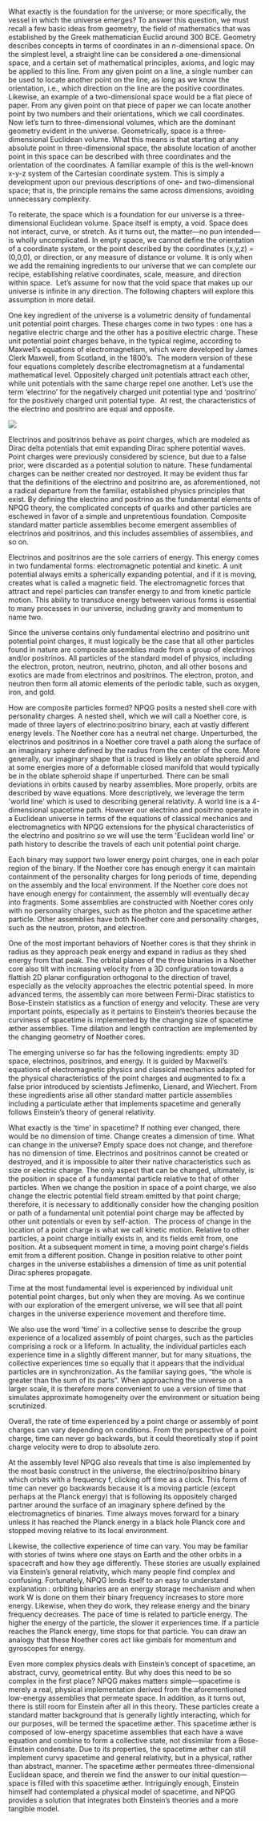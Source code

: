 
What exactly is the foundation for the universe; or more specifically, the vessel in which the universe emerges? To answer this question, we must recall a few basic ideas from geometry, the field of mathematics that was established by the Greek mathematician Euclid around 300 BCE. Geometry describes concepts in terms of coordinates in an _n_\-dimensional space. On the simplest level, a straight line can be considered a one-dimensional space, and a certain set of mathematical principles, axioms, and logic may be applied to this line. From any given point on a line, a single number can be used to locate another point on the line, as long as we know the orientation, i.e., which direction on the line are the positive coordinates. Likewise, an example of a two-dimensional space would be a flat piece of paper. From any given point on that piece of paper we can locate another point by two numbers and their orientations, which we call coordinates. Now let’s turn to three-dimensional volumes, which are the dominant geometry evident in the universe. Geometrically, space is a three-dimensional Euclidean volume. What this means is that starting at any absolute point in three-dimensional space, the absolute location of another point in this space can be described with three coordinates and the orientation of the coordinates. A familiar example of this is the well-known x-y-z system of the Cartesian coordinate system. This is simply a development upon our previous descriptions of one- and two-dimensional space; that is, the principle remains the same across dimensions, avoiding unnecessary complexity.

To reiterate, the space which is a foundation for our universe is a three-dimensional Euclidean volume. Space itself is empty, a void. Space does not interact, curve, or stretch. As it turns out, the matter—no pun intended—is wholly uncomplicated. In empty space, we cannot define the orientation of a coordinate system, or the point described by the coordinates (x,y,z) = (0,0,0), or direction, or any measure of distance or volume. It is only when we add the remaining ingredients to our universe that we can complete our recipe, establishing relative coordinates, scale, measure, and direction within space.  Let’s assume for now that the void space that makes up our universe is infinite in any direction. The following chapters will explore this assumption in more detail.

One key ingredient of the universe is a volumetric density of fundamental unit potential point charges. These charges come in two types : one has a negative electric charge and the other has a positive electric charge. These unit potential point charges behave, in the typical regime, according to Maxwell’s equations of electromagnetism, which were developed by James Clerk Maxwell, from Scotland, in the 1800’s.  The modern version of these four equations completely describe electromagnetism at a fundamental mathematical level. Oppositely charged unit potentials attract each other, while unit potentials with the same charge repel one another. Let’s use the term ‘electrino’ for the negatively charged unit potential type and ‘positrino’ for the positively charged unit potential type.  At rest, the characteristics of the electrino and positrino are equal and opposite.

![](images/naturesbasis.png)

Electrinos and positrinos behave as point charges, which are modeled as Dirac delta potentials that emit expanding Dirac sphere potential waves. Point charges were previously considered by science, but due to a false prior, were discarded as a potential solution to nature. These fundamental charges can be neither created nor destroyed. It may be evident thus far that the definitions of the electrino and positrino are, as aforementioned, not a radical departure from the familiar, established physics principles that exist. By defining the electrino and positrino as the fundamental elements of NPQG theory, the complicated concepts of quarks and other particles are eschewed in favor of a simple and unpretentious foundation. Composite standard matter particle assemblies become emergent assemblies of electrinos and positrinos, and this includes assemblies of assemblies, and so on.

Electrinos and positrinos are the sole carriers of energy. This energy comes in two fundamental forms: electromagnetic potential and kinetic. A unit potential always emits a spherically expanding potential, and if it is moving, creates what is called a magnetic field. The electromagnetic forces that attract and repel particles can transfer energy to and from kinetic particle motion. This ability to transduce energy between various forms is essential to many processes in our universe, including gravity and momentum to name two.

Since the universe contains only fundamental electrino and positrino unit potential point charges, it must logically be the case that all other particles found in nature are composite assemblies made from a group of electrinos and/or positrinos. All particles of the standard model of physics, including the electron, proton, neutron, neutrino, photon, and all other bosons and exotics are made from electrinos and positrinos. The electron, proton, and neutron then form all atomic elements of the periodic table, such as oxygen, iron, and gold.

How are composite particles formed? NPQG posits a nested shell core with personality charges. A nested shell, which we will call a Noether core, is made of three layers of electrino:positrino binary, each at vastly different energy levels. The Noether core has a neutral net charge. Unperturbed, the electrinos and positrinos in a Noether core travel a path along the surface of an imaginary sphere defined by the radius from the center of the core. More generally, our imaginary shape that is traced is likely an oblate spheroid and at some energies more of a deformable closed manifold that would typically be in the oblate spheroid shape if unperturbed. There can be small deviations in orbits caused by nearby assemblies. More properly, orbits are described by wave equations. More descriptively, we leverage the term 'world line' which is used to describing general relativity. A world line is a 4-dimensional spacetime path. However our electrino and positrino operate in a Euclidean universe in terms of the equations of classical mechanics and electromagnetics with NPQG extensions for the physical characteristics of the electrino and positrino so we will use the term 'Euclidean world line' or path history to describe the travels of each unit potential point charge.

Each binary may support two lower energy point charges, one in each polar region of the binary. If the Noether core has enough energy it can maintain containment of the personality charges for long periods of time, depending on the assembly and the local environment. If the Noether core does not have enough energy for containment, the assembly will eventually decay into fragments. Some assemblies are constructed with Noether cores only with no personality charges, such as the photon and the spacetime æther particle. Other assemblies have both Noether core and personality charges, such as the neutron, proton, and electron.

One of the most important behaviors of Noether cores is that they shrink in radius as they approach peak energy and expand in radius as they shed energy from that peak. The orbital planes of the three binaries in a Noether core also tilt with increasing velocity from a 3D configuration towards a flattish 2D planar configuration orthogonal to the direction of travel, especially as the velocity approaches the electric potential speed. In more advanced terms, the assembly can more between Fermi-Dirac statistics to Bose-Einstein statistics as a function of energy and velocity. These are very important points, especially as it pertains to Einstein’s theories because the curviness of spacetime is implemented by the changing size of spacetime æther assemblies. Time dilation and length contraction are implemented by the changing geometry of Noether cores.

The emerging universe so far has the following ingredients: empty 3D space, electrinos, positrinos, and energy. It is guided by Maxwell’s equations of electromagnetic physics and classical mechanics adapted for the physical characteristics of the point charges and augmented to fix a false prior introduced by scientists Jefimenko, Lienard, and Wiechert. From these ingredients arise all other standard matter particle assemblies including a particulate æther that implements spacetime and generally follows Einstein’s theory of general relativity.

What exactly is the ‘time’ in spacetime? If nothing ever changed, there would be no dimension of time. Change creates a dimension of time. What can change in the universe? Empty space does not change, and therefore has no dimension of time. Electrinos and positrinos cannot be created or destroyed, and it is impossible to alter their native characteristics such as size or electric charge. The only aspect that can be changed, ultimately, is the position in space of a fundamental particle relative to that of other particles. When we change the position in space of a point charge, we also change the electric potential field stream emitted by that point charge; therefore, it is necessary to additionally consider how the changing position or path of a fundamental unit potential point charge may be affected by other unit potentials or even by self-action.  The process of change in the location of a point charge is what we call kinetic motion. Relative to other particles, a point charge initially exists in, and its fields emit from, one position. At a subsequent moment in time, a moving point charge's fields emit from a different position. Change in position relative to other point charges in the universe establishes a dimension of time as unit potential Dirac spheres propagate.

Time at the most fundamental level is experienced by individual unit potential point charges, but only when they are moving. As we continue with our exploration of the emergent universe, we will see that all point charges in the universe experience movement and therefore time.

We also use the word ‘time’ in a collective sense to describe the group experience of a localized assembly of point charges, such as the particles comprising a rock or a lifeform. In actuality, the individual particles each experience time in a slightly different manner, but for many situations, the collective experiences time so equally that it appears that the individual particles are in synchronization. As the familiar saying goes, “the whole is greater than the sum of its parts”. When approaching the universe on a larger scale, it is therefore more convenient to use a version of time that simulates approximate homogeneity over the environment or situation being scrutinized.

Overall, the rate of time experienced by a point charge or assembly of point charges can vary depending on conditions. From the perspective of a point charge, time can never go backwards, but it could theoretically stop if point charge velocity were to drop to absolute zero.

At the assembly level NPQG also reveals that time is also implemented by the most basic construct in the universe, the electrino/positrino binary which orbits with a frequency f, clicking off time as a clock. This form of time can never go backwards because it is a moving particle (except perhaps at the Planck energy) that is following its oppositely charged partner around the surface of an imaginary sphere defined by the electromagnetics of binaries. Time always moves forward for a binary unless it has reached the Planck energy in a black hole Planck core and stopped moving relative to its local environment.

Likewise, the collective experience of time can vary. You may be familiar with stories of twins where one stays on Earth and the other orbits in a spacecraft and how they age differently. These stories are usually explained via Einstein’s general relativity, which many people find complex and confusing. Fortunately, NPQG lends itself to an easy to understand explanation : orbiting binaries are an energy storage mechanism and when work W is done on them their binary frequency increases to store more energy. Likewise, when they do work, they release energy and the binary frequency decreases. The pace of time is related to particle energy. The higher the energy of the particle, the slower it experiences time. If a particle reaches the Planck energy, time stops for that particle. You can draw an analogy that these Noether cores act like gimbals for momentum and gyroscopes for energy.

Even more complex physics deals with Einstein’s concept of spacetime, an abstract, curvy, geometrical entity. But why does this need to be so complex in the first place? NPQG makes matters simple—spacetime is merely a real, physical implementation derived from the aforementioned low-energy assemblies that permeate space. In addition, as it turns out, there is still room for Einstein after all in this theory. These particles create a standard matter background that is generally lightly interacting, which for our purposes, will be termed the spacetime æther. This spacetime æther is composed of low-energy spacetime assemblies that each have a wave equation and combine to form a collective state, not dissimilar from a Bose-Einstein condensate. Due to its properties, the spacetime æther can still implement curvy spacetime and general relativity, but in a physical, rather than abstract, manner. The spacetime æther permeates three-dimensional Euclidean space, and therein we find the answer to our initial question—space is filled with this spacetime æther. Intriguingly enough, Einstein himself had contemplated a physical model of spacetime, and NPQG provides a solution that integrates both Einstein’s theories and a more tangible model. 


